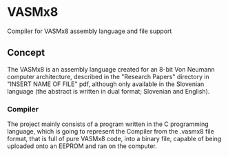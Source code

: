 # VASMx8
Compiler for VASMx8 assembly language and file support


## Concept
The VASMx8 is an assembly language created for an 8-bit Von Neumann computer architecture, described in the "Research Papers" directory in "INSERT NAME OF FILE" pdf, although only available in the Slovenian language (the abstract is written in dual format; Slovenian and English).

### Compiler
The project mainly consists of a program written in the C programming language, which is going to represent the Compiler from the .vasmx8 file format, that is full of pure VASMx8 code, into a binary file, capable of being uploaded onto an EEPROM and ran on the computer.

